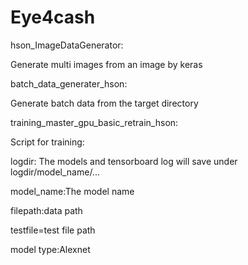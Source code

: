 # Eye4cash

hson_ImageDataGenerator:

Generate multi images from an image by keras

batch_data_generater_hson:

Generate batch data from the target directory

training_master_gpu_basic_retrain_hson:

Script for training:

logdir: The models and tensorboard log will save under logdir/model_name/...

model_name:The model name

filepath:data path

testfile=test file path

model type:Alexnet
